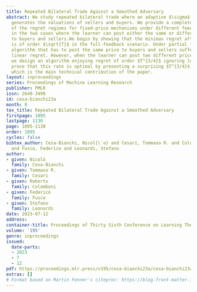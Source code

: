 ```yaml
---
title: Repeated Bilateral Trade Against a Smoothed Adversary
abstract: We study repeated bilateral trade where an adaptive $\sigma$-smooth adversary
  generates the valuations of sellers and buyers. We provide a complete characterization
  of the regret regimes for fixed-price mechanisms under different feedback models
  in the two cases where the learner can post either the same or different prices
  to buyers and sellers.We begin by showing that the minimax regret after $T$ rounds
  is of order $\sqrt{T}$ in the full-feedback scenario. Under partial feedback, any
  algorithm that has to post the same price to buyers and sellers suffers worst-case
  linear regret. However, when the learner can post two different prices at each round,
  we design an algorithm enjoying regret of order $T^{3/4}$ ignoring log factors.We
  prove that this rate is optimal by presenting a surprising $T^{3/4}$ lower bound,
  which is the main technical contribution of the paper.
layout: inproceedings
series: Proceedings of Machine Learning Research
publisher: PMLR
issn: 2640-3498
id: cesa-bianchi23a
month: 0
tex_title: Repeated Bilateral Trade Against a Smoothed Adversary
firstpage: 1095
lastpage: 1130
page: 1095-1130
order: 1095
cycles: false
bibtex_author: Cesa-Bianchi, Nicol{\`o} and Cesari, Tommaso R. and Colomboni, Roberto
  and Fusco, Federico and Leonardi, Stefano
author:
- given: Nicolò
  family: Cesa-Bianchi
- given: Tommaso R.
  family: Cesari
- given: Roberto
  family: Colomboni
- given: Federico
  family: Fusco
- given: Stefano
  family: Leonardi
date: 2023-07-12
address: 
container-title: Proceedings of Thirty Sixth Conference on Learning Theory
volume: '195'
genre: inproceedings
issued:
  date-parts:
  - 2023
  - 7
  - 12
pdf: https://proceedings.mlr.press/v195/cesa-bianchi23a/cesa-bianchi23a.pdf
extras: []
# Format based on Martin Fenner's citeproc: https://blog.front-matter.io/posts/citeproc-yaml-for-bibliographies/
---
```

